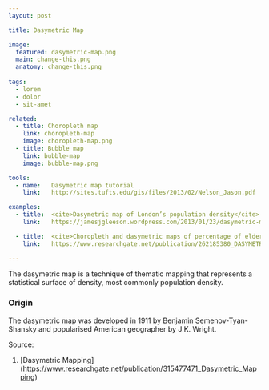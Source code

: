```yaml
---
layout: post

title: Dasymetric Map

image:
  featured: dasymetric-map.png
  main: change-this.png
  anatomy: change-this.png
  
tags:
  - lorem
  - dolor
  - sit-amet

related:
  - title: Choropleth map
    link: choropleth-map
    image: choropleth-map.png
  - title: Bubble map
    link: bubble-map
    image: bubble-map.png

tools:
  - name:   Dasymetric map tutorial
    link:   http://sites.tufts.edu/gis/files/2013/02/Nelson_Jason.pdf

examples:
  - title:  <cite>Dasymetric map of London’s population density</cite> by James Gleeson
    link:   https://jamesjgleeson.wordpress.com/2013/01/23/dasymetric-map-of-londons-population-density-2011/

  - title:  <cite>Choropleth and dasymetric maps of percentage of elderly people in the District of Jardim Sao Luis</cite>
    link:   https://www.researchgate.net/publication/262185380_DASYMETRIC_MAPPING_OF_SOCIOECONOMIC_DATA_OF_THE_CITY_OF_SAO_PAULO_FIRST_APPROACH/figures?lo=1

---
```


The dasymetric map is a technique of thematic mapping that represents a statistical surface of density, most commonly population density.

<!--more-->

### Origin
The dasymetric map was developed in 1911 by Benjamin Semenov-Tyan-Shansky and popularised American geographer by J.K. Wright.

Source:
1. [Dasymetric Mapping] (https://www.researchgate.net/publication/315477471_Dasymetric_Mapping)
